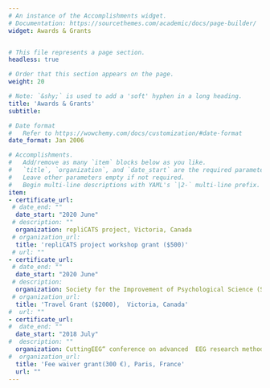 ```yaml
---
# An instance of the Accomplishments widget.
# Documentation: https://sourcethemes.com/academic/docs/page-builder/
widget: Awards & Grants


# This file represents a page section.
headless: true

# Order that this section appears on the page.
weight: 20 

# Note: `&shy;` is used to add a 'soft' hyphen in a long heading.
title: 'Awards & Grants'
subtitle:

# Date format
#   Refer to https://wowchemy.com/docs/customization/#date-format
date_format: Jan 2006

# Accomplishments.
#   Add/remove as many `item` blocks below as you like.
#   `title`, `organization`, and `date_start` are the required parameters.
#   Leave other parameters empty if not required.
#   Begin multi-line descriptions with YAML's `|2-` multi-line prefix.
item:
- certificate_url:
 # date_end: ""
  date_start: "2020 June"
 # description: ""
  organization: repliCATS project, Victoria, Canada
 # organization_url: 
  title: 'repliCATS project workshop grant ($500)'
 # url: ""
- certificate_url: 
 # date_end: ""
  date_start: "2020 June"
 # description: 
  organization: Society for the Improvement of Psychological Science (SIPS)
 # organization_url: 
  title: 'Travel Grant ($2000),  Victoria, Canada'
#  url: ""
- certificate_url: 
#  date_end: ""
  date_start: "2018 July"
#  description: ""
  organization: CuttingEEG“ conference on advanced  EEG research methods
#  organization_url: 
  title: 'Fee waiver grant(300 €), Paris, France'
  url: ""
---
```

